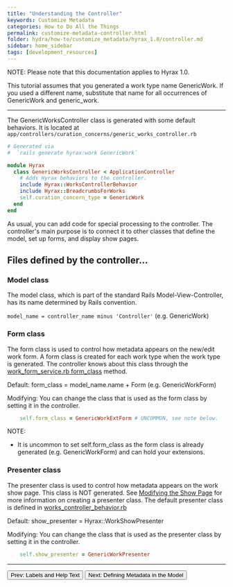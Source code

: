 ```yaml
---
title: "Understanding the Controller"
keywords: Customize Metadata
categories: How to Do All the Things
permalink: customize-metadata-controller.html
folder: hydra/how-to/customize_metadata/hyrax_1.0/controller.md
sidebar: home_sidebar
tags: [development_resources]
---
```


NOTE: Please note that this documentation applies to Hyrax 1.0.

This tutorial assumes that you generated a work type name GenericWork.  If you used a different name, substitute that name for all occurrences of GenericWork and generic_work.

---

The GenericWorksController class is generated with some default behaviors.  It is located at `app/controllers/curation_concerns/generic_works_controller.rb`

```ruby
# Generated via
#  `rails generate hyrax:work GenericWork`

module Hyrax
  class GenericWorksController < ApplicationController
    # Adds Hyrax behaviors to the controller.
    include Hyrax::WorksControllerBehavior
    include Hyrax::BreadcrumbsForWorks
    self.curation_concern_type = GenericWork
  end
end
```

As usual, you can add code for special processing to the controller.  The controller's main purpose is to connect it to other classes that define the model, set up forms, and display show pages.


## Files defined by the controller...

### Model class

The model class, which is part of the standard Rails Model-View-Controller, has its name determined by Rails convention.  

`model_name = controller_name minus 'Controller'` (e.g. GenericWork)


### Form class

The form class is used to control how metadata appears on the new/edit work form.  A form class is created for each work type when the work type is generated.  The controller knows about this class through the [work_form_service.rb form_class](https://github.com/samvera-labs/hyrax/blob/master/app/services/hyrax/work_form_service.rb) method.

Default: form_class = model_name.name + Form (e.g. GenericWorkForm)

Modifying: You can change the class that is used as the form class by setting it in the controller.  

```ruby
    self.form_class = GenericWorkExtForm # UNCOMMON, see note below.
```

NOTE:
- It is uncommon to set self.form_class as the form class is already generated (e.g. GenericWorkForm) and can hold your extensions.



### Presenter class

The presenter class is used to control how metadata appears on the work show page.  This class is NOT generated.  See [Modifying the Show Page](customize-metadata-show-page.html) for more information on creating a presenter class.  The default presenter class is defined in [works_controller_behavior.rb](https://github.com/samvera-labs/hyrax/blob/master/app/controllers/concerns/hyrax/works_controller_behavior.rb)

Default: show_presenter = Hyrax::WorkShowPresenter

Modifying: You can change the class that is used as the presenter class by setting it in the controller.  

```ruby
    self.show_presenter = GenericWorkPresenter
```

---

<p><a href="customize-metadata-labels.html"><button type="button" class="btn btn-primary">Prev: Labels and Help Text</button></a>  <a href="customize-metadata-model.html"><button type="button" class="btn btn-primary">Next: Defining Metadata in the Model</button></a></p>
